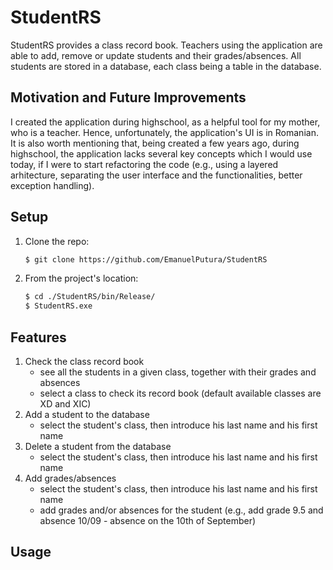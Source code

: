 # StudentRS
 StudentRS provides a class record book. Teachers using the application are able to add, remove or update students and their grades/absences.
 All students are stored in a database, each class being a table in the database.
 
 
 ## Motivation and Future Improvements
 I created the application during highschool, as a helpful tool for my mother, who is a teacher. Hence, unfortunately, the application's UI is in Romanian. It is also worth mentioning that, being created a few years ago, during highschool, the application lacks several key concepts which I would use today, if I were to start refactoring the code (e.g., using a layered arhitecture, separating the user interface and the functionalities, better exception handling).
 
 
 ## Setup
 1. Clone the repo:
    ```sh
    $ git clone https://github.com/EmanuelPutura/StudentRS
    ```
 2. From the project's location:
    ```sh
    $ cd ./StudentRS/bin/Release/
    $ StudentRS.exe
    ```
    
## Features
1. Check the class record book
   - see all the students in a given class, together with their grades and absences
   - select a class to check its record book (default available classes are XD and XIC)
2. Add a student to the database
   - select the student's class, then introduce his last name and his first name
4. Delete a student from the database
   - select the student's class, then introduce his last name and his first name
6. Add grades/absences
   - select the student's class, then introduce his last name and his first name
   - add grades and/or absences for the student (e.g., add grade 9.5 and absence 10/09 - absence on the 10th of September)


## Usage
